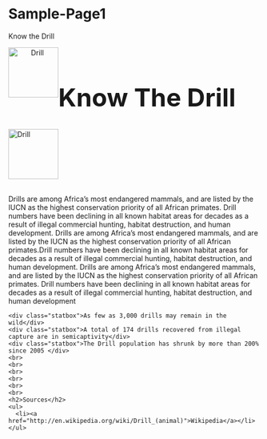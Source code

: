 # Sample-Page1
Know the Drill
<html>
  <head>
    <style>
   
      .statbox {
    background: black;
    color: red;
    font-size: 16px;
    margin-bottom: 40px;
    display: block;
    float: left;
    box-sizing: border-box;
    height: 50px;
      width: 30%;
      text-align:center;
      vertical-align:middle;
    margin-right: 10px;
      
}
      .title{
        font-size:50px; 
        float:left;
      align="center"}
      .image{float:left; align="center"}
    </style>
  </head>
  <body>
   
   <div align="center" class="image"><img src="http://previews.123rf.com/images/isselee/isselee1209/isselee120900386/15344962-Mandrill-sitting-Mandrillus-sphinx-22-years-old-primate-of-the-Old-World-monkey-family-against-white-Stock-Photo.jpg" alt="Drill" height="100" width="100" style="filter:FlipH"></div>
     <h1 class="title"> Know The Drill</h1>
   <div><img src="http://previews.123rf.com/images/isselee/isselee1209/isselee120900386/15344962-Mandrill-sitting-Mandrillus-sphinx-22-years-old-primate-of-the-Old-World-monkey-family-against-white-Stock-Photo.jpg" alt="Drill" height="100" width="100" ></div>
    <br>
    <p> Drills are among Africa’s most endangered mammals, and are listed by the IUCN as the highest conservation priority of all African primates. Drill numbers have been declining in all known habitat areas for decades as a result of illegal commercial hunting, habitat destruction, and human development. Drills are among Africa’s most endangered mammals, and are listed by the IUCN as the highest conservation priority of all African primates.Drill numbers have been declining in all known habitat areas for decades as a result of illegal commercial hunting, habitat destruction, and human development. Drills are among Africa’s most endangered mammals, and are listed by the IUCN as the highest conservation priority of all African primates. Drill numbers have been declining in all known habitat areas for decades as a result of illegal commercial hunting, habitat destruction, and human development</p>
   
    <div class="statbox">As few as 3,000 drills may remain in the wild</div>
    <div class="statbox">A total of 174 drills recovered from illegal capture are in semicaptivity</div>
    <div class="statbox">The Drill population has shrunk by more than 200% since 2005 </div>
    <br>
    <br>
    <br>
    <br>
    <br>
    <br>
    <h2>Sources</h2>
    <ul>
      <li><a href="http://en.wikipedia.org/wiki/Drill_(animal)">Wikipedia</a></li>
    </ul>
  </body>
</html>

